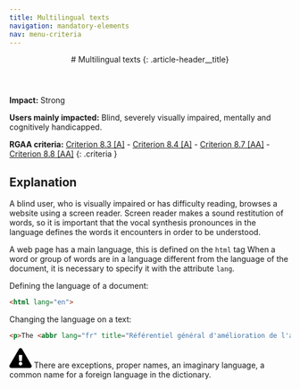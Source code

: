 ```yaml
---
title: Multilingual texts
navigation: mandatory-elements
nav: menu-criteria
---
```


<header>
# Multilingual texts
{: .article-header__title}
</header>

**Impact:** Strong

**Users mainly impacted:** Blind, severely visually impaired, mentally and cognitively handicapped.

**RGAA criteria:** [Criterion 8.3 [A]](http://disic.github.io/rgaa_referentiel_en/criteria.html#crit-8-3) - [Criterion 8.4 [A]](http://disic.github.io/rgaa_referentiel_en/criteria.html#crit-8-4) - [Criterion 8.7 [AA]](http://disic.github.io/rgaa_referentiel_en/criteria.html#crit-8-7) - [Criterion 8.8 [AA]](http://disic.github.io/rgaa_referentiel_en/criteria.html#crit-8-8)
{: .criteria }

## Explanation

A blind user, who is visually impaired or has difficulty reading, browses a website using a screen reader. Screen reader makes a sound restitution of words, so it is important that the vocal synthesis pronounces in the language defines the words it encounters in order to be understood.

A web page has a main language, this is defined on the `html` tag
When a word or group of words are in a language different from the language of the document, it is necessary to specify it with the attribute `lang`.

Defining the language of a document:
```html
<html lang="en">
```

Changing the language on a text:
```html
<p>The <abbr lang="fr" title="Référentiel général d'amélioration de l'accessibilité">RGAA</abbr> is the French government's General Guideline for Accessibility Improvement.</p>
```

<div class="important">
<svg role="img" aria-label="Important" xmlns="http://www.w3.org/2000/svg" viewBox="0 0 576 512" width="40" height="36"><title>Important</title><path d="M569.517 440.013C587.975 472.007 564.806 512 527.94 512H48.054c-36.937 0-59.999-40.055-41.577-71.987L246.423 23.985c18.467-32.009 64.72-31.951 83.154 0l239.94 416.028zM288 354c-25.405 0-46 20.595-46 46s20.595 46 46 46 46-20.595 46-46-20.595-46-46-46zm-43.673-165.346l7.418 136c.347 6.364 5.609 11.346 11.982 11.346h48.546c6.373 0 11.635-4.982 11.982-11.346l7.418-136c.375-6.874-5.098-12.654-11.982-12.654h-63.383c-6.884 0-12.356 5.78-11.981 12.654z"/></svg>
There are exceptions, proper names, an imaginary language, a common name for a foreign language in the dictionary.
</div>
